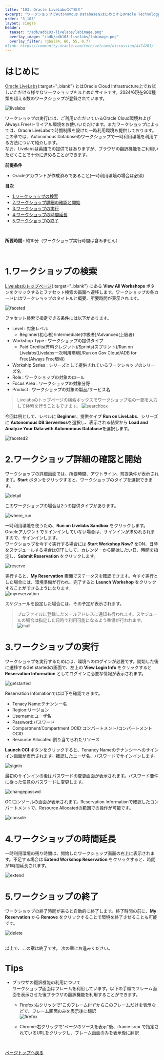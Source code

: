 ```yaml
---
title: "103: Oracle LiveLabsのご紹介"
excerpt: "ワークショップでAutonomous DatabaseをはじめとするOracle Technologyを体験してみましょう。"
order: "3_103"
layout: single
header:
  teaser: "/adb/adb103-livelabs/labimage.png"
  overlay_image: "/adb/adb103-livelabs/labimage.png"
  overlay_filter: rgba(34, 66, 55, 0.7)
#link: https://community.oracle.com/tech/welcome/discussion/4474261/
---
```


<a id="anchor0"></a>

# はじめに

[Oracle LiveLabs](https://apexapps.oracle.com/pls/apex/dbpm/r/livelabs/home){:target="_blank"} とはOracle Cloud Infrastructure上でお試しいただける様々なワークショップをまとめたサイトです。2024/6現在900種類を超える数のワークショップが登録されています。

   ![livelabs](livelabs.png)  


ワークショップの実行には、ご利用いただいているOracle Cloud環境およびAlways Free/トライアル環境をお使いいただけます。またワークショップによっては、Oracle LiveLabsで時間制限を設けた一時利用環境も提供しております。  
この章では、Autonomous Databaseのワークショップで一時利用環境を利用する方法について紹介します。  
なお、Livelabsは英語での提供ではありますが、ブラウザの翻訳機能をご利用いただくことで十分に進めることができます。
  
**前提条件**
 - Oracleアカウントが作成済みであること(一時利用環境の場合は必須)

**目次**

- [1.ワークショップの検索 ](#1ワークショップの検索)
- [2.ワークショップ詳細の確認と開始](#2ワークショップ詳細の確認と開始)
- [3.ワークショップの実行](#3ワークショップの実行)
- [4.ワークショップの時間延長](#4ワークショップの時間延長)
- [5.ワークショップの終了](#5ワークショップの終了)  

<br>

**所要時間 :** 約10分（ワークショップ実行時間は含みません）

<br>

# 1.ワークショップの検索  

[Livelabsのトップページ](https://apexapps.oracle.com/pls/apex/dbpm/r/livelabs/home){:target="_blank"} にある **View All Workshops** ボタンをクリックするとファセット検索の画面へ遷移します。ワークショップの各カードにはワークショップのタイトルと概要、所要時間が表示されます。

   ![faceted](faceted.png)  

ファセット検索で指定できる条件には以下があります。 
   
   + Level : 対象レベル  
      - Beginner(初心者)/Intermediate(中級者)/Advanced(上級者)
   + Workshop Type : ワークショップの提供タイプ
      - Paid Credits(有料クレジット)/Sprints(スプリント)/Run on Livelabs(Livelabs一次利用環境)/Run on Gov Cloud/ADB for Free(Always Free環境)
   + Workship Series : シリーズとして提供されているワークショップのシリーズ名
   + Role : ワークショップの対象のロール
   + Focus Area : ワークショップの対象分野
   + Product : ワークショップの対象の製品/サービス名

> Livelabsのトップページの検索ボックスでワークショップ名の一部を入力して検索を行うこともできます。 
> ![searchbox](searchbox.png)  


今回は例として、レベルに **Beginner**、提供タイプ **Run on LiveLabs**、シリーズに **Autonomous DB Serverless**を選択し、表示される結果から **Load and Analyze Your Data with Autonomous Database**を選択します。

   ![faceted2](faceted2.png)  

# 2.ワークショップ詳細の確認と開始

ワークショップの詳細画面では、所要時間、アウトライン、前提条件が表示されます。**Start** ボタンをクリックすると、ワークショップのタイプを選択できます。

   ![detail](detail.png)  

このワークショップの場合は2つの提供タイプがあります。

   ![where_run](where_run.png)  
   
一時利用環境を使うため、**Run on Livelabs Sandbox** をクリックします。Oracleアカウントでサインインしていない場合は、サインインが求めれられますので、サインインします。  
ワークショップを今すぐ実行する場合には **Start Workshop Now?** をON、日時をスケジュールする場合はOFFにして、カレンダーから開始したい日、時間を指定し、**Submit Reservation** をクリックします。

   ![reserve](reserve.png)  

実行すると、**My Reservation** 画面でステータスを確認できます。今すぐ実行とした場合には、環境準備が行われ、完了すると **Launch Workshop** をクリックすることができるようになります。  
   ![myreservation](myreservation.png)  

スケジュールを設定した場合には、その予定が表示されます。

> プロファイルに登録したメールアドレスに通知も行われます。スケジュールの場合は指定した日時で利用可能になるよう準備が行われます。  
>  ![mail](mail.png)  


# 3.ワークショップの実行
ワークショップを実行するためには、環境へのログインが必要です。開始した後に遷移するGet startedの画面で、左上の **View Login Info** をクリックすると **Reservation Information** としてログインに必要な情報が表示されます。  

   ![getstarted](getstarted.png)  

Reservation Infomationでは以下を確認できます。　　
   + Tenacy Name:テナンシー名
   + Region:リージョン
   + Username:ユーザ名
   + Password:パスワード
   + Compartment/Compartment OCID:コンパートメント/コンパートメントOCID
   + Resource Allocated:割り当てられたリソース

**Launch OCI** ボタンをクリックすると、Tenancy Nameのテナンシーへのサインイン画面が表示されます。確認したユーザ名、パスワードでサインインします。

   ![signin](signin.png)  


最初のサインインの後はパスワードの変更画面が表示されます。パスワード要件に従った任意のパスワードに変更します。

   ![changepasswd](changepasswd.png)  


OCIコンソールの画面が表示されます。Reservation Informationで確認したコンパートメントで、Resource Allocatedの範囲での操作が可能です。

   ![console](console.png)  

# 4.ワークショップの時間延長
一時利用環境の残り時間は、開始したワークショップ画面の右上に表示されます。不足する場合は **Extend Workshop Reservation** をクリックすると、時間が1時間延長されます。

   ![extend](extend.png)  

# 5.ワークショップの終了
ワークショップの終了時間が来ると自動的に終了します。終了時間の前に、**My Reservation** から **Remove** をクリックすることで環境を終了させることも可能です。

   ![delete](delete.png)  

<br>
以上で、この章は終了です。  
次の章にお進みください。

# Tips
+ ブラウザの翻訳機能の利用について  
   ワークショップ画面はフレームを利用しています。以下の手順でフレーム画面を表示させた後ブラウザの翻訳機能を利用することができます。
   + Firefox:右クリックで"このフレーム(H)"からこのフレームだけを表示などで、フレーム画面のみを表示後に翻訳  
   ![firefox](firefox.png)    

   + Chrome:右クリックで"ページのソースを表示"後、iframe src= で指定されているURLをクリックし、フレーム画面のみを表示後に翻訳
      

<br>

[ページトップへ戻る](#はじめに)



